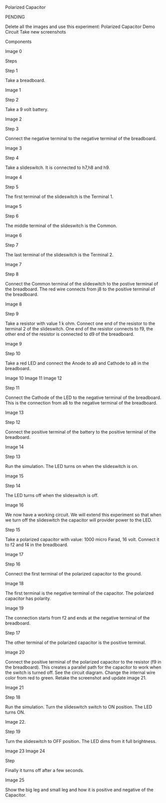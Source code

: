 Polarized Capacitor

PENDING

Delete all the images and use this experiment: Polarized Capacitor Demo Circuit
Take new screenshots

Components

Image 0

Steps

Step 1

Take a breadboard.

Image 1

Step 2

Take a 9 volt battery. 

Image 2

Step 3

Connect the negative terminal to the negative terminal of the breadboard.

Image 3

Step 4

Take a slideswitch. It is connected to h7,h8 and h9.

Image 4

Step 5

The first terminal of the slideswitch is the Terminal 1.

Image 5

Step 6

The middle terminal of the slideswitch is the Common. 

Image 6

Step 7

The last terminal of the slideswitch is the Terminal 2.

Image 7

Step 8

Connect the Common terminal of the slideswitch to the postive terminal of the breadboard. The red wire connects from j8 to the positive terminal of the breadboard.

Image 8

Step 9

Take a resistor with value 1 k ohm. Connect one end of the resistor to the terminal 2 of the slideswitch. One end of the resistor connects to f9, the other end of the resistor is connected to d9 of the breadboard.

Image 9

Step 10

Take a red LED and connect the Anode to a9 and Cathode to a8 in the breadboard.

Image 10
Image 11
Image 12

Step 11

Connect the Cathode of the LED to the negative terminal of the breadboard. This is the connection from a8 to the negative terminal of the breadboard.

Image 13

Step 12

Connect the positive terminal of the battery to the positive terminal of the breadboard.

Image 14

Step 13

Run the simulation. The LED turns on when the slideswitch is on.

Image 15

Step 14

The LED turns off when the slideswitch is off.

Image 16

We now have a working circuit. We will extend this experiment so that when we turn off the slideswitch the capacitor will provider power to the LED.

Step 15

Take a polarized capacitor with value: 1000 micro Farad, 16 volt. Connect it to f2 and f4 in the breadboard.

Image 17

Step 16

Connect the first terminal of the polarized capacitor to the ground. 

Image 18

The first terminal is the negative terminal of the capacitor. The polarized capacitor has polarity. 

Image 19

The connection starts from f2 and ends at the negative terminal of the breadboard.

Step 17

The other terminal of the polarized capacitor is the positive terminal. 

Image 20

Connect the positive terminal of the polarized capacitor to the resistor (f9 in the breadboard). This creates a parallel path for the capacitor to work when the switch is turned off. See the circuit diagram. Change the internal wire color from red to green. Retake the screenshot and update image 21.

Image 21

Step 18

Run the simulation. Turn the slideswitch switch to ON position. The LED turns ON.

Image 22.

Step 19

Turn the slideswitch to OFF position. The LED dims from it full brightness.

Image 23
Image 24

Step 

Finally it turns off after a few seconds.

Image 25

Show the big leg and small leg and how it is positive and negative of the Capacitor.
